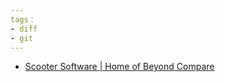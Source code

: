 ```yaml
---
tags：
- diff
- git
---
```


- [Scooter Software | Home of Beyond Compare](https://www.scootersoftware.com/home)

